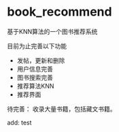 # book_recommend

基于KNN算法的一个图书推荐系统

目前为止完善以下功能

- 发帖，更新和删除
- 用户信息完善
- 图书搜索完善
- 推荐算法KNN
- 推荐界面

待完善：
收录大量书籍，包括藏文书籍。



add: test
